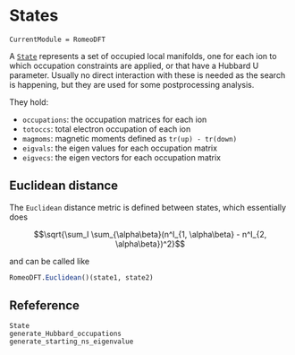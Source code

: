 # States
```@meta
CurrentModule = RomeoDFT
```
A [`State`](@ref) represents a set of occupied local manifolds, one for each ion to which occupation constraints are applied, or that have a Hubbard U parameter.
Usually no direct interaction with these is needed as the search is happening, but they are used for some postprocessing analysis.

They hold:
- `occupations`: the occupation matrices for each ion
- `totoccs`: total electron occupation of each ion
- `magmoms`: magnetic moments defined as `tr(up) - tr(down)`
- `eigvals`: the eigen values for each occupation matrix
- `eigvecs`: the eigen vectors for each occupation matrix

## Euclidean distance

The `Euclidean` distance metric is defined between states, which essentially does
```math
\sqrt{\sum_I \sum_{\alpha\beta}(n^I_{1, \alpha\beta} - n^I_{2, \alpha\beta})^2}
```

and can be called like
```julia
RomeoDFT.Euclidean()(state1, state2)
```

## Refeference
```@docs
State
generate_Hubbard_occupations
generate_starting_ns_eigenvalue
```

